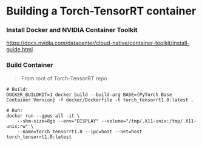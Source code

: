 # Building a Torch-TensorRT container

### Install Docker and NVIDIA Container Toolkit

https://docs.nvidia.com/datacenter/cloud-native/container-toolkit/install-guide.html

### Build Container

> From root of Torch-TensorRT repo

```
# Build:
DOCKER_BUILDKIT=1 docker build --build-arg BASE={PyTorch Base Container Version} -f docker/Dockerfile -t torch_tensorrt1.0:latest .

# Run:
docker run --gpus all -it \
	--shm-size=8gb --env="DISPLAY" --volume="/tmp/.X11-unix:/tmp/.X11-unix:rw" \
	--name=torch_tensorrt1.0 --ipc=host --net=host torch_tensorrt1.0:latest
```
